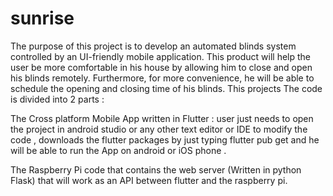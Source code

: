 # sunrise

The purpose of this project is to develop an automated blinds system controlled by an UI-friendly mobile application. This product will help the user be more comfortable in his house by allowing him to close and open his blinds remotely. Furthermore, for more convenience, he will be able to schedule the opening and closing time of his blinds.
This projects 
The code is divided into 2 parts :

The Cross platform Mobile App written in Flutter : user just needs to open the project in android studio or any other text editor or IDE to modify the code , downloads the flutter packages by just typing flutter pub get and he will be able to run the App on android or iOS phone .

The Raspberry Pi code that contains the web server (Written in python Flask) that will work as an API between flutter and the raspberry pi. 
